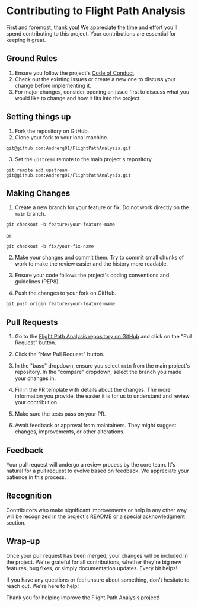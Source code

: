 # Contributing to Flight Path Analysis

First and foremost, thank you! We appreciate the time and effort you'll spend contributing to this project. Your contributions are essential for keeping it great.

## Ground Rules

1. Ensure you follow the project's [Code of Conduct](LINK_TO_YOUR_CODE_OF_CONDUCT.md).
2. Check out the existing issues or create a new one to discuss your change before implementing it.
3. For major changes, consider opening an issue first to discuss what you would like to change and how it fits into the project.

## Setting things up

1. Fork the repository on GitHub.
2. Clone your fork to your local machine.
```
git@github.com:Andrerg01/FlightPathAnalysis.git
```
3. Set the `upstream` remote to the main project's repository.
```
git remote add upstream git@github.com:Andrerg01/FlightPathAnalysis.git
```

## Making Changes

1. Create a new branch for your feature or fix. Do not work directly on the `main` branch.
```
git checkout -b feature/your-feature-name
```
or
```
git checkout -b fix/your-fix-name
```

2. Make your changes and commit them. Try to commit small chunks of work to make the review easier and the history more readable.

3. Ensure your code follows the project's coding conventions and guidelines (PEP8).

4. Push the changes to your fork on GitHub.
```
git push origin feature/your-feature-name
```

## Pull Requests

1. Go to the [Flight Path Analysis repository on GitHub](https://github.com/Andrerg01/FlightPathAnalysis) and click on the "Pull Request" button.

2. Click the "New Pull Request" button.

3. In the "base" dropdown, ensure you select `main` from the main project's repository. In the "compare" dropdown, select the branch you made your changes in.

4. Fill in the PR template with details about the changes. The more information you provide, the easier it is for us to understand and review your contribution.

5. Make sure the tests pass on your PR.

6. Await feedback or approval from maintainers. They might suggest changes, improvements, or other alterations.

## Feedback

Your pull request will undergo a review process by the core team. It's natural for a pull request to evolve based on feedback. We appreciate your patience in this process.

## Recognition

Contributors who make significant improvements or help in any other way will be recognized in the project's README or a special acknowledgment section.

## Wrap-up

Once your pull request has been merged, your changes will be included in the project. We're grateful for all contributions, whether they're big new features, bug fixes, or simply documentation updates. Every bit helps!

If you have any questions or feel unsure about something, don't hesitate to reach out. We're here to help!

Thank you for helping improve the Flight Path Analysis project!


